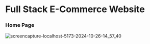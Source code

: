 # Full Stack E-Commerce Website
### Home Page
![screencapture-localhost-5173-2024-10-26-14_57_40](https://github.com/user-attachments/assets/f24d6109-4ad3-436f-af73-64173550db5b)
